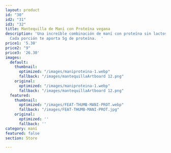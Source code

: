 ```yaml
---
layout: product
id: "30"
id2: "31"
id3: "32"
title: Mantequilla de Maní con Proteína vegana
description: 'Una increíble combinación de maní con proteína sin lactosa sabor a vainilla.
  Cada porción te aporta 5g de proteína.  '
price1: '5.30'
price2: "9"
price3: '26.30'
images:
  default:
    thumbnail:
      optimized: "/images/maniproteina-1.webp"
      fallback: "/images/mantequillaArtboard 12.png"
    original:
      optimized: "/images/maniproteina-1.webp"
      fallback: "/images/mantequillaArtboard 12.png"
  featured:
    thumbnail:
      optimized: "/images/FEAT-THUMB-MANI-PROT.webp"
      fallback: "/images/FEAT-THUMB-MANI-PROT.jpg"
    original:
      optimized: ''
      fallback: ''
category: maní
featured: false
section: Store

---
```

